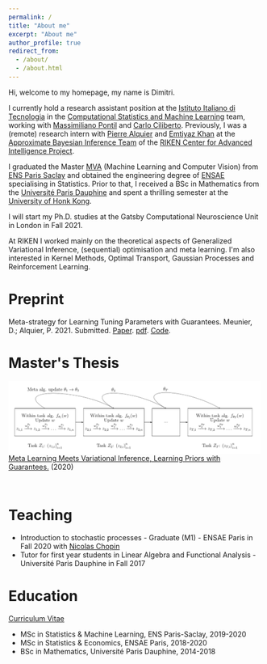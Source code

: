 ```yaml
---
permalink: /
title: "About me"
excerpt: "About me"
author_profile: true
redirect_from: 
  - /about/
  - /about.html
---
```


Hi, welcome to my homepage, my name is Dimitri.

I currently hold a research assistant position at the [Istituto Italiano di Tecnologia](https://iit.it) in the [Computational Statistics and Machine Learning](https://www.iit.it/research/lines/computational-statistics-and-machine-learning) team, working with [Massimiliano Pontil](https://scholar.google.com/citations?user=lcOacs8AAAAJ&hl=en) and [Carlo Ciliberto](https://scholar.google.com/citations?user=XUcUAisAAAAJ&hl=en). Previously, I was a (remote) research intern with [Pierre Alquier](https://pierrealquier.github.io) and [Emtiyaz Khan](https://emtiyaz.github.io) at the [Approximate Bayesian Inference Team](https://team-approx-bayes.github.io "ApproxBayesTeam") of the [RIKEN Center for Advanced Intelligence Project](https://aip.riken.jp "RikenAIP"). 

I graduated the Master [MVA](http://math.ens-paris-saclay.fr/version-francaise/formations/master-mva/) (Machine Learning and Computer Vision) from [ENS Paris Saclay](https://ens-paris-saclay.fr/en) and obtained the engineering degree of [ENSAE](https://www.ensae.fr/en/) specialising in Statistics. Prior to that, I received a BSc in Mathematics from the [Université Paris Dauphine](https://dauphine.psl.eu/en/) and spent a thrilling semester at the [University of Honk Kong](https://www.hku.hk). 

I will start my Ph.D. studies at the Gatsby Computational Neuroscience Unit in London in Fall 2021.

At RIKEN I worked mainly on the theoretical aspects of Generalized Variational Inference, (sequential) optimisation and meta learning. I'm also interested in Kernel Methods, Optimal Transport, Gaussian Processes and Reinforcement Learning.

Preprint
======
Meta-strategy for Learning Tuning Parameters with Guarantees. Meunier, D.; Alquier, P. 2021. Submitted. [Paper](https://arxiv.org/abs/2102.02504). [pdf](../files/paperv1_ARXIV.pdf). [Code](../files/Test.ipynb.zip).

Master's Thesis
======
<img align="left" src="../images/metagraph.png" width="500"> 

[Meta Learning Meets Variational Inference, Learning Priors with Guarantees.](../files/RikenReport.pdf) (2020)

&nbsp; 
&nbsp;  

Teaching
======
- Introduction to stochastic processes - Graduate (M1) - ENSAE Paris in Fall 2020 with [Nicolas Chopin](https://nchopin.github.io)
- Tutor for first year students in Linear Algebra and Functional Analysis - Université Paris Dauphine in Fall 2017

Education
======

[Curriculum Vitae](../files/MeunierDimitriResume.pdf)

- MSc in Statistics & Machine Learning, ENS Paris-Saclay, 2019-2020
- MSc in Statistics & Economics, ENSAE Paris, 2018-2020
- BSc in Mathematics, Université Paris Dauphine, 2014-2018





